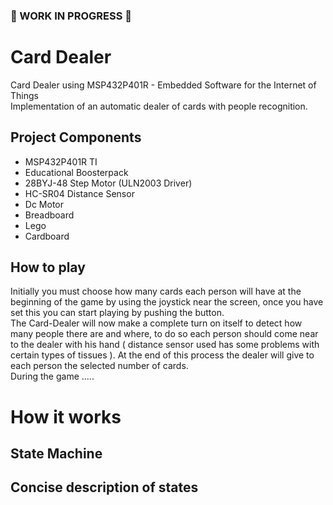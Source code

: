 ###  WORK IN PROGRESS 

# Card Dealer
 Card Dealer using MSP432P401R - Embedded Software for the Internet of Things  
 Implementation of an automatic dealer of cards with people recognition.
 
## Project Components
 - MSP432P401R TI
 - Educational Boosterpack
 - 28BYJ-48 Step Motor (ULN2003 Driver)
 - HC-SR04 Distance Sensor
 - Dc Motor
 - Breadboard
 - Lego
 - Cardboard
 
## How to play
 Initially you must choose how many cards each person will have at the beginning of the game by using the joystick near the screen, once you have set this you can start playing by pushing the button.  
 The Card-Dealer will now make a complete turn on itself to detect how many people there are and where, to do so each person should come near to the dealer with his hand ( distance sensor used has some problems with certain types of tissues ). At the end of this process the dealer will give to each person the selected number of cards.  
 During the game .....  
 
# How it works

## State Machine

## Concise description of states
 
